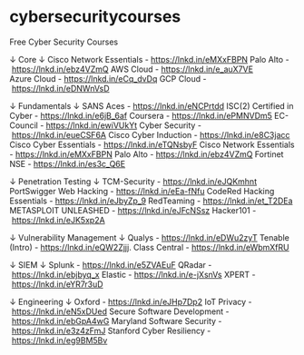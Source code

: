 # cybersecuritycourses



Free Cyber Security Courses


↓ Core ↓
Cisco Network Essentials - https://lnkd.in/eMXxFBPN
Palo Alto - https://lnkd.in/ebz4VZmQ
AWS Cloud - https://lnkd.in/e_auX7VE
Azure Cloud - https://lnkd.in/eCq_dvDq
GCP Cloud - https://lnkd.in/eDNWnVsD

↓ Fundamentals ↓
SANS Aces - https://lnkd.in/eNCPrtdd
ISC(2) Certified in Cyber - https://lnkd.in/e6jB_6af
Coursera - https://lnkd.in/ePMNVDm5
EC-Council - https://lnkd.in/ewiVUkYt
Cyber Security - https://lnkd.in/eueCSF6A
Cisco Cyber Induction - https://lnkd.in/e8C3jacc
Cisco Cyber Essentials - https://lnkd.in/eTQNsbyF
Cisco Network Essentials - https://lnkd.in/eMXxFBPN
Palo Alto - https://lnkd.in/ebz4VZmQ
Fortinet NSE - https://lnkd.in/es3c_Q6E

↓ Penetration Testing ↓
TCM-Security - https://lnkd.in/eJQKmhnt
PortSwigger Web Hacking - https://lnkd.in/eEa-fNfu
CodeRed Hacking Essentials - https://lnkd.in/eJbyZp_9
RedTeaming - https://lnkd.in/et_T2DEa
METASPLOIT UNLEASHED - https://lnkd.in/eJFcNSsz
Hacker101 - https://lnkd.in/eJK5xp2A

↓ Vulnerability Management ↓
Qualys - https://lnkd.in/eDWu2zyT
Tenable (Intro) - https://lnkd.in/eQW2Zjjj.
Class Central - https://lnkd.in/eWbmXfRU

↓ SIEM ↓
Splunk - https://lnkd.in/e5ZVAEuF
QRadar - https://lnkd.in/ebjbyq_x
Elastic - https://lnkd.in/e-jXsnVs
XPERT - https://lnkd.in/eYR7r3uD

↓ Engineering ↓
Oxford - https://lnkd.in/eJHp7Dp2
IoT Privacy - https://lnkd.in/eN5xDUed
Secure Software Development - https://lnkd.in/ebGpA4wG
Maryland Software Security - https://lnkd.in/e3z4zFmJ
Stanford Cyber Resiliency - https://lnkd.in/eg9BM5Bv
